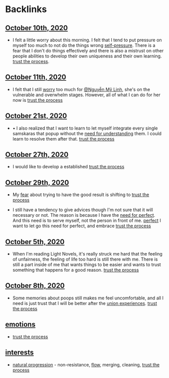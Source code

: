 
# Backlinks
## [October 10th, 2020](<October 10th, 2020.md>)
- I felt a little worry about this morning. I felt that I tend to put pressure on myself too much to not do the things wrong [self-pressure](<self-pressure.md>). There is a fear that I don't do things effectively and there is also a mistrust on other people abilities to develop their own uniqueness and their own learning. [trust the process](<trust the process.md>).

## [October 11th, 2020](<October 11th, 2020.md>)
- I felt that I still [worry](<worry.md>) too much for [@Nguyễn Mỹ Linh](<@Nguyễn Mỹ Linh.md>), she's on the vulnerable and overwhelm stages. However, all of what I can do for her now is [trust the process](<trust the process.md>)

## [October 21st, 2020](<October 21st, 2020.md>)
- •	I also realized that I want to learn to let myself integrate every single samskaras that popup without the [need for understanding](<need for understanding.md>) them. I could learn to resolve them after that. [trust the process](<trust the process.md>)

## [October 27th, 2020](<October 27th, 2020.md>)
- I would like to develop a established [trust the process](<trust the process.md>)

## [October 29th, 2020](<October 29th, 2020.md>)
- My [fear](<fear.md>) about trying to have the good result is shifting to [trust the process](<trust the process.md>)

- I still have a tendency to give advices though I'm not sure that it will necessary or not. The reason is because I have the [need for perfect](<need for perfect.md>). And this need is to serve myself, not the person in front of me. [perfect](<perfect.md>) I want to let go this need for perfect, and embrace [trust the process](<trust the process.md>)

## [October 5th, 2020](<October 5th, 2020.md>)
- When I'm reading Light Novels, it's really struck me hard that the feeling of unfairness, the feeling of life too hard is still there with me. There is still a part inside of me that wants things to be easier and wants to trust something that happens for a good reason.  [trust the process](<trust the process.md>)

## [October 8th, 2020](<October 8th, 2020.md>)
- Some memories about poops still makes me feel uncomfortable, and all I need is just trust that I will be better after the [union experiences](<union experiences.md>). [trust the process](<trust the process.md>)

## [emotions](<emotions.md>)
- [trust the process](<trust the process.md>)

## [interests](<interests.md>)
- [natural progression](<natural progression.md>)  - non-resistance, [flow](<flow.md>), merging, cleaning, [trust the process](<trust the process.md>)

